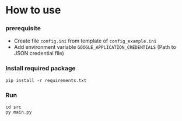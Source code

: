
# How to use

### prerequisite
- Create file `config.ini` from template of `config_example.ini`
- Add environment variable `GOOGLE_APPLICATION_CREDENTIALS` (Path to JSON credential file)

### Install required package
```
pip install -r requirements.txt
```

### Run
```
cd src
py main.py
```
